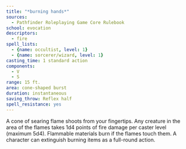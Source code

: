 ```yaml
---
title: "*burning hands*"
sources:
  - Pathfinder Roleplaying Game Core Rulebook
school: evocation
descriptors:
  - fire
spell_lists:
  - {name: occultist, level: 1}
  - {name: sorcerer/wizard, level: 1}
casting_time: 1 standard action
components:
  - V
  - S
range: 15 ft.
area: cone-shaped burst
duration: instantaneous
saving_throw: Reflex half
spell_resistance: yes
---
```


A cone of searing flame shoots from your fingertips. Any creature in the area of the flames takes 1d4 points of fire damage per caster level (maximum 5d4). Flammable materials burn if the flames touch them. A character can extinguish burning items as a full-round action.

